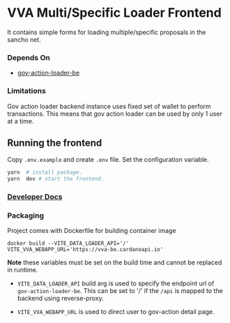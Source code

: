 # VVA Multi/Specific Loader Frontend

It contains simple forms for loading multiple/specific proposals in the sancho net.

### Depends On

- [gov-action-loader-be](../gov-action-loader-be/)
  
### Limitations
Gov action loader backend instance uses fixed set of wallet to perform transactions. This means that gov action loader can be used by only 1 user at a time. 

## Running the frontend

Copy `.env.example` and create `.env` file. Set the configuration variable.

```bash
yarn  # install package.
yarn  dev # start the frontend.
```
### [Developer Docs](./DEVELOPER.md)


### Packaging

Project comes with Dockerfile for building container image

```
docker build --VITE_DATA_LOADER_API='/' VITE_VVA_WEBAPP_URL='https://vva-be.cardanoapi.io'
```

**Note** these variables must be set on the build time and cannot be replaced in runtime.

-  `VITE_DATA_LOADER_API` build arg is used to specify the endpoint  url of `gov-action-loader-be`. This can be set to '/' if the `/api` is mapped to the backend using reverse-proxy.

-  `VITE_VVA_WEBAPP_URL` is used to direct user to gov-action detail page.
